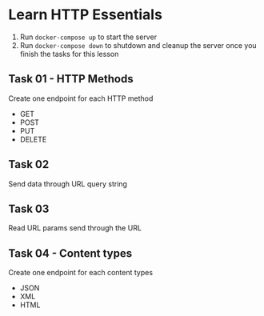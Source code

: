 # Learn HTTP Essentials

1. Run `docker-compose up` to start the server
2. Run `docker-compose down` to shutdown and cleanup the server once you finish the tasks for this lesson

## Task 01 - HTTP Methods

Create one endpoint for each HTTP method

- GET
- POST
- PUT
- DELETE

## Task 02

Send data through URL query string

## Task 03

Read URL params send through the URL

## Task 04 - Content types

Create one endpoint for each content types

- JSON
- XML
- HTML

